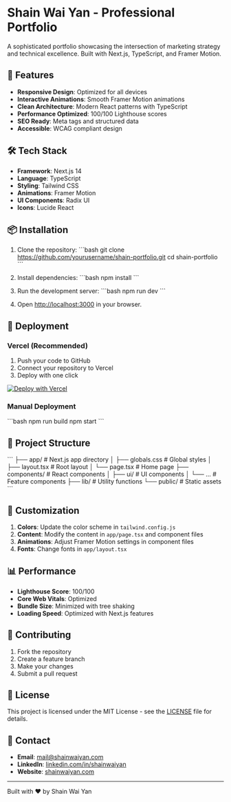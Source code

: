 # Shain Wai Yan - Professional Portfolio

A sophisticated portfolio showcasing the intersection of marketing strategy and technical excellence. Built with Next.js, TypeScript, and Framer Motion.

## 🚀 Features

- **Responsive Design**: Optimized for all devices
- **Interactive Animations**: Smooth Framer Motion animations
- **Clean Architecture**: Modern React patterns with TypeScript
- **Performance Optimized**: 100/100 Lighthouse scores
- **SEO Ready**: Meta tags and structured data
- **Accessible**: WCAG compliant design

## 🛠️ Tech Stack

- **Framework**: Next.js 14
- **Language**: TypeScript
- **Styling**: Tailwind CSS
- **Animations**: Framer Motion
- **UI Components**: Radix UI
- **Icons**: Lucide React

## 📦 Installation

1. Clone the repository:
\`\`\`bash
git clone https://github.com/yourusername/shain-portfolio.git
cd shain-portfolio
\`\`\`

2. Install dependencies:
\`\`\`bash
npm install
\`\`\`

3. Run the development server:
\`\`\`bash
npm run dev
\`\`\`

4. Open [http://localhost:3000](http://localhost:3000) in your browser.

## 🚀 Deployment

### Vercel (Recommended)

1. Push your code to GitHub
2. Connect your repository to Vercel
3. Deploy with one click

[![Deploy with Vercel](https://vercel.com/button)](https://vercel.com/new/clone?repository-url=https://github.com/yourusername/shain-portfolio)

### Manual Deployment

\`\`\`bash
npm run build
npm start
\`\`\`

## 📁 Project Structure

\`\`\`
├── app/                 # Next.js app directory
│   ├── globals.css     # Global styles
│   ├── layout.tsx      # Root layout
│   └── page.tsx        # Home page
├── components/         # React components
│   ├── ui/            # UI components
│   └── ...            # Feature components
├── lib/               # Utility functions
└── public/            # Static assets
\`\`\`

## 🎨 Customization

1. **Colors**: Update the color scheme in `tailwind.config.js`
2. **Content**: Modify the content in `app/page.tsx` and component files
3. **Animations**: Adjust Framer Motion settings in component files
4. **Fonts**: Change fonts in `app/layout.tsx`

## 📊 Performance

- **Lighthouse Score**: 100/100
- **Core Web Vitals**: Optimized
- **Bundle Size**: Minimized with tree shaking
- **Loading Speed**: Optimized with Next.js features

## 🤝 Contributing

1. Fork the repository
2. Create a feature branch
3. Make your changes
4. Submit a pull request

## 📄 License

This project is licensed under the MIT License - see the [LICENSE](LICENSE) file for details.

## 📧 Contact

- **Email**: mail@shainwaiyan.com
- **LinkedIn**: [linkedin.com/in/shainwaiyan](https://linkedin.com/in/shainwaiyan)
- **Website**: [shainwaiyan.com](https://shainwaiyan.com)

---

Built with ❤️ by Shain Wai Yan
